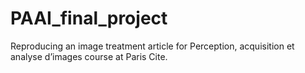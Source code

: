 # PAAI_final_project
Reproducing an image treatment article for Perception, acquisition et analyse d’images course at Paris Cite.
